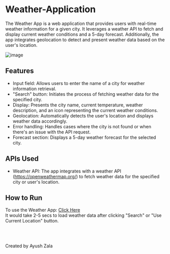 # Weather-Application

The Weather App is a web application that provides users with real-time weather information for a given city. It leverages a weather API to fetch and display current weather conditions and a 5-day forecast. Additionally, the app integrates geolocation to detect and present weather data based on the user's location.

![image](https://github.com/ayush4460/Weather-Application/assets/75963108/bdb018ab-d7fb-4128-9e98-9d120a5305b8)

## Features

- Input field: Allows users to enter the name of a city for weather information retrieval.
- "Search" button: Initiates the process of fetching weather data for the specified city.
- Display: Presents the city name, current temperature, weather description, and an icon representing the current weather conditions.
- Geolocation: Automatically detects the user's location and displays weather data accordingly.
- Error handling: Handles cases where the city is not found or when there's an issue with the API request.
- Forecast section: Displays a 5-day weather forecast for the selected city.

## APIs Used

- Weather API: The app integrates with a weather API (https://openweathermap.org/) to fetch weather data for the specified city or user's location.

## How to Run

To use the Weather App: [Click Here](https://main--elegant-vacherin-3384fa.netlify.app/) <br>
It would take 2-5 secs to load weather data after clicking "Search" or "Use Current Location" button.

<br>
<br>

Created by Ayush Zala
